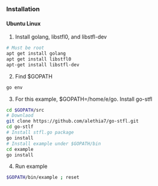 ### Installation

#### Ubuntu Linux

1. Install golang, libstfl0,  and libstfl-dev
```bash
# Must be root
apt get install golang
apt get install libstfl0
apt-get install libstfl-dev
```

2. Find $GOPATH
```bash
go env
```

3. For this example, $GOPATH=/home/e/go. Install go-stfl
```bash
cd $GOPATH/src
# Downlaod
git clone https://github.com/alethia7/go-stfl.git
cd go-stlf
# Install stfl.go package
go install
# Install example under $GOPATH/bin
cd example
go install
```

4. Run example
```bash
$GOPATH/bin/example ; reset
```
